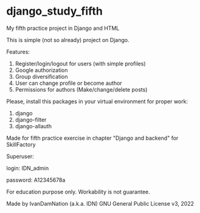 # django_study_fifth

My fifth practice project in Django and HTML

This is simple (not so already) project on Django.

Features:
1) Register/login/logout for users (with simple profiles)
2) Google authorization
3) Group diversification
4) User can change profile or become author
5) Permissions for authors (Make/change/delete posts)

Please, install this packages in your virtual environment for proper work:
1) django
2) django-filter
3) django-allauth

Made for fifth practice exercise in chapter "Django and backend" for SkillFactory

Superuser:

login: IDN_admin

password: A12345678a


For education purpose only. Workability is not guarantee.

Made by IvanDamNation (a.k.a. IDN) GNU General Public License v3, 2022
